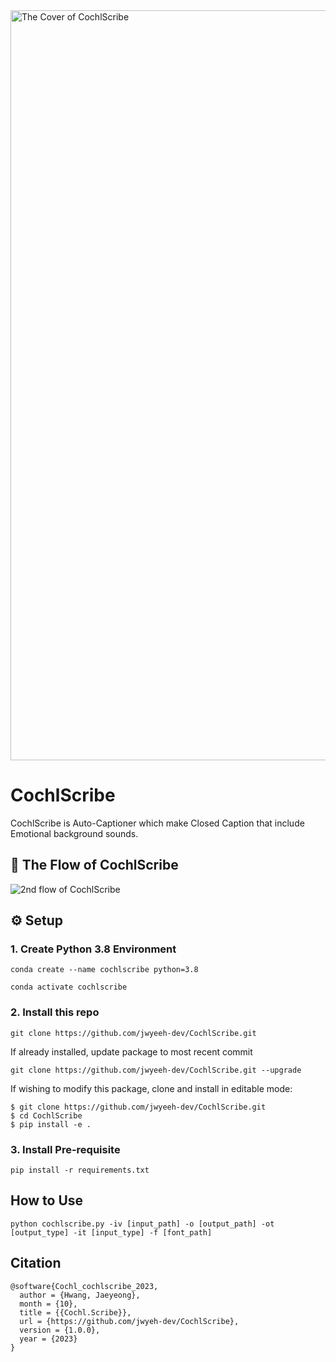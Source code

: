 <img width="1200" alt="The Cover of CochlScribe" src="https://github.com/jwyeeh-dev/CochlScribe/assets/99489807/8ed770ed-a128-4e4b-a94d-e8dab98a9b36">

# CochlScribe

CochlScribe is Auto-Captioner which make Closed Caption that include Emotional background sounds.

## 🦾 The Flow of CochlScribe

![2nd flow of CochlScribe](https://github.com/jwyeeh-dev/CochlScribe/assets/99489807/bea6fe03-787d-4ed9-a259-451766d57217)



## ⚙️ Setup

### 1. Create Python 3.8 Environment

`conda create --name cochlscribe python=3.8`

`conda activate cochlscribe`

### 2. Install this repo

`git clone https://github.com/jwyeeh-dev/CochlScribe.git`

If already installed, update package to most recent commit

`git clone https://github.com/jwyeeh-dev/CochlScribe.git --upgrade`

If wishing to modify this package, clone and install in editable mode:

```
$ git clone https://github.com/jwyeeh-dev/CochlScribe.git
$ cd CochlScribe
$ pip install -e .
```

### 3. Install Pre-requisite

`pip install -r requirements.txt`



## How to Use

```
python cochlscribe.py -iv [input_path] -o [output_path] -ot [output_type] -it [input_type] -f [font_path]
```

## Citation
```
@software{Cochl_cochlscribe_2023,
  author = {Hwang, Jaeyeong},
  month = {10},
  title = {{Cochl.Scribe}},
  url = {https://github.com/jwyeh-dev/CochlScribe},
  version = {1.0.0},
  year = {2023}
}
```
